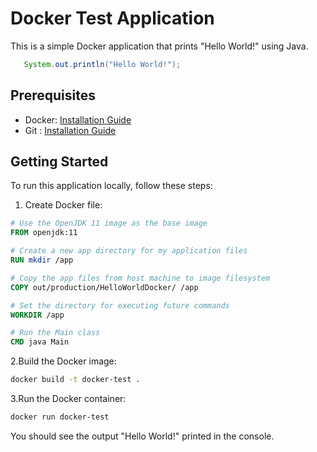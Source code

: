 # Docker Test Application

This is a simple Docker application that prints "Hello World!" using Java.
```java
   System.out.println("Hello World!");
```
## Prerequisites

- Docker: [Installation Guide](https://docs.docker.com/get-docker/)
- Git : [Installation Guide](https://git-scm.com/book/en/v2/Getting-Started-Installing-Git)

## Getting Started

To run this application locally, follow these steps:

1. Create Docker file:

```Dockerfile
# Use the OpenJDK 11 image as the base image
FROM openjdk:11

# Create a new app directory for my application files
RUN mkdir /app

# Copy the app files from host machine to image filesystem
COPY out/production/HelloWorldDocker/ /app

# Set the directory for executing future commands
WORKDIR /app

# Run the Main class
CMD java Main
```

2.Build the Docker image:

```Bash
docker build -t docker-test .
```

3.Run the Docker container:

```bash
docker run docker-test
```

You should see the output "Hello World!" printed in the console.

